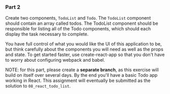 ### Part 2

Create two components, `TodoList` and `Todo`. The `TodoList` component should contain an array called todos. The TodoList component should be responsible for listing all of the Todo components, which should each display the task necessary to complete.

You have full control of what you would like the UI of this application to be, but think carefully about the components you will need as well as the props and state. To get started faster, use create-react-app so that you don't have to worry about configuring webpack and babel.

NOTE: for this part, please create a **separate branch**, as this exercise will build on itself over several days. By the end you'll have a basic Todo app working in React. This assignment will eventually be submitted as the solution to `08_react_todo_list`.
